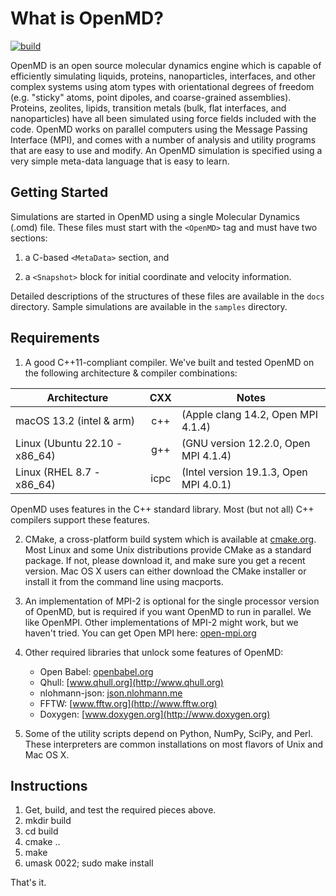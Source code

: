 # What is OpenMD?

[![build](https://github.com/OpenMD/OpenMD/workflows/build/badge.svg)](https://github.com/OpenMD/OpenMD/actions?query=workflow%3Abuild)

OpenMD is an open source molecular dynamics engine which is capable of
efficiently simulating liquids, proteins, nanoparticles, interfaces,
and other complex systems using atom types with orientational degrees
of freedom (e.g. "sticky" atoms, point dipoles, and coarse-grained
assemblies). Proteins, zeolites, lipids, transition metals (bulk, flat
interfaces, and nanoparticles) have all been simulated using force
fields included with the code. OpenMD works on parallel computers
using the Message Passing Interface (MPI), and comes with a number of
analysis and utility programs that are easy to use and modify. An
OpenMD simulation is specified using a very simple meta-data language
that is easy to learn.

## Getting Started

Simulations are started in OpenMD using a single Molecular Dynamics (.omd)
file. These files must start with the `<OpenMD>` tag and must have two
sections:

  1) a C-based `<MetaData>` section, and

  2) a `<Snapshot>` block for initial coordinate and velocity information.

Detailed descriptions of the structures of these files are available
in the `docs` directory. Sample simulations are available in the
`samples` directory.

## Requirements

 1) A good C++11-compliant compiler. We've built and tested OpenMD on the
    following architecture & compiler combinations:

| Architecture                   |  CXX | Notes                                 |
|--------------------------------|:----:|---------------------------------------|
| macOS 13.2 (intel & arm)       | c++  | (Apple clang 14.2, Open MPI 4.1.4)    |
| Linux (Ubuntu 22.10 - x86\_64) | g++  | (GNU version 12.2.0, Open MPI 4.1.4)  |
| Linux (RHEL 8.7 - x86\_64)     | icpc | (Intel version 19.1.3, Open MPI 4.0.1)|

  OpenMD uses features in the C++ standard library. Most (but
  not all) C++ compilers support these features.

 2) CMake, a cross-platform build system which is available at
    [cmake.org](http://www.cmake.org). Most Linux and some Unix distributions
    provide CMake as a standard package. If not, please download it,
    and make sure you get a recent version. Mac OS X users can either
    download the CMake installer or install it from the command line
    using macports.

 3) An implementation of MPI-2 is optional for the single processor
    version of OpenMD, but is required if you want OpenMD to run in
    parallel. We like OpenMPI. Other implementations of MPI-2 might
    work, but we haven't tried. You can get Open MPI here:
    [open-mpi.org](http://www.open-mpi.org/)

 4) Other required libraries that unlock some features of OpenMD:

      + Open Babel:  [openbabel.org](http://openbabel.org)
      + Qhull:       [www.qhull.org](http://www.qhull.org)
      + nlohmann-json: [json.nlohmann.me](https://json.nlohmann.me/)
      + FFTW:        [www.fftw.org](http://www.fftw.org)
      + Doxygen:     [www.doxygen.org](http://www.doxygen.org)

 5) Some of the utility scripts depend on Python, NumPy, SciPy, and Perl.  
    These interpreters are common installations on most flavors of Unix and
    Mac OS X.

## Instructions

 1) Get, build, and test the required pieces above.
 2) mkdir build
 3) cd build
 4) cmake ..
 5) make
 6) umask 0022; sudo make install

That's it.

